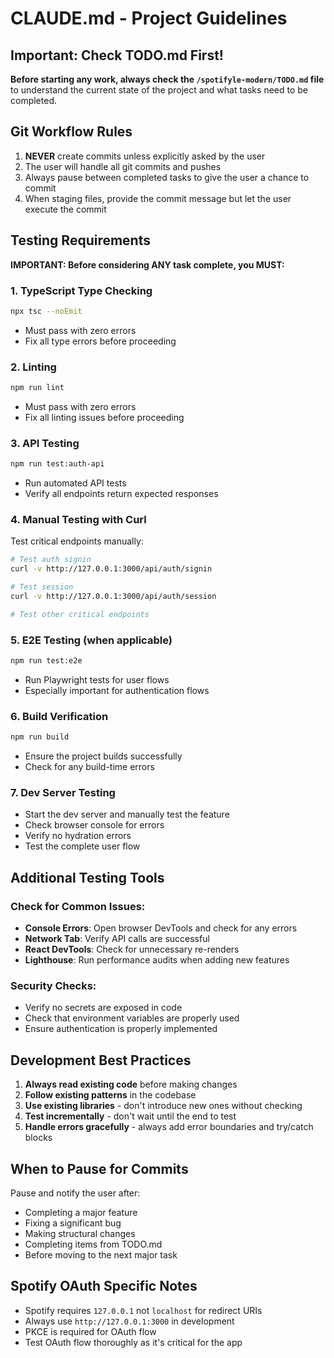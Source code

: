 # CLAUDE.md - Project Guidelines

## Important: Check TODO.md First!

**Before starting any work, always check the `/spotifyle-modern/TODO.md` file** to understand the current state of the project and what tasks need to be completed.

## Git Workflow Rules

1. **NEVER** create commits unless explicitly asked by the user
2. The user will handle all git commits and pushes
3. Always pause between completed tasks to give the user a chance to commit
4. When staging files, provide the commit message but let the user execute the commit

## Testing Requirements

**IMPORTANT: Before considering ANY task complete, you MUST:**

### 1. TypeScript Type Checking
```bash
npx tsc --noEmit
```
- Must pass with zero errors
- Fix all type errors before proceeding

### 2. Linting
```bash
npm run lint
```
- Must pass with zero errors
- Fix all linting issues before proceeding

### 3. API Testing
```bash
npm run test:auth-api
```
- Run automated API tests
- Verify all endpoints return expected responses

### 4. Manual Testing with Curl
Test critical endpoints manually:
```bash
# Test auth signin
curl -v http://127.0.0.1:3000/api/auth/signin

# Test session
curl -v http://127.0.0.1:3000/api/auth/session

# Test other critical endpoints
```

### 5. E2E Testing (when applicable)
```bash
npm run test:e2e
```
- Run Playwright tests for user flows
- Especially important for authentication flows

### 6. Build Verification
```bash
npm run build
```
- Ensure the project builds successfully
- Check for any build-time errors

### 7. Dev Server Testing
- Start the dev server and manually test the feature
- Check browser console for errors
- Verify no hydration errors
- Test the complete user flow

## Additional Testing Tools

### Check for Common Issues:
- **Console Errors**: Open browser DevTools and check for any errors
- **Network Tab**: Verify API calls are successful
- **React DevTools**: Check for unnecessary re-renders
- **Lighthouse**: Run performance audits when adding new features

### Security Checks:
- Verify no secrets are exposed in code
- Check that environment variables are properly used
- Ensure authentication is properly implemented

## Development Best Practices

1. **Always read existing code** before making changes
2. **Follow existing patterns** in the codebase
3. **Use existing libraries** - don't introduce new ones without checking
4. **Test incrementally** - don't wait until the end to test
5. **Handle errors gracefully** - always add error boundaries and try/catch blocks

## When to Pause for Commits

Pause and notify the user after:
- Completing a major feature
- Fixing a significant bug
- Making structural changes
- Completing items from TODO.md
- Before moving to the next major task

## Spotify OAuth Specific Notes

- Spotify requires `127.0.0.1` not `localhost` for redirect URIs
- Always use `http://127.0.0.1:3000` in development
- PKCE is required for OAuth flow
- Test OAuth flow thoroughly as it's critical for the app